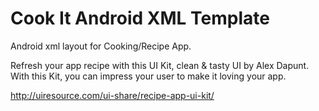 # Cook It Android XML Template
Android xml layout for Cooking/Recipe App.

Refresh your app recipe with this UI Kit, clean & tasty UI by Alex Dapunt. With this Kit, you can impress your user to make it loving your app.

http://uiresource.com/ui-share/recipe-app-ui-kit/
